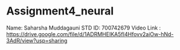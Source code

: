 # Assignment4_neural

Name: Saharsha Muddagauni
STD ID: 700742679
Video Link : https://drive.google.com/file/d/1ADRMHEIKA5fI4Hfovv2aiOw-hNd-3AdR/view?usp=sharing
